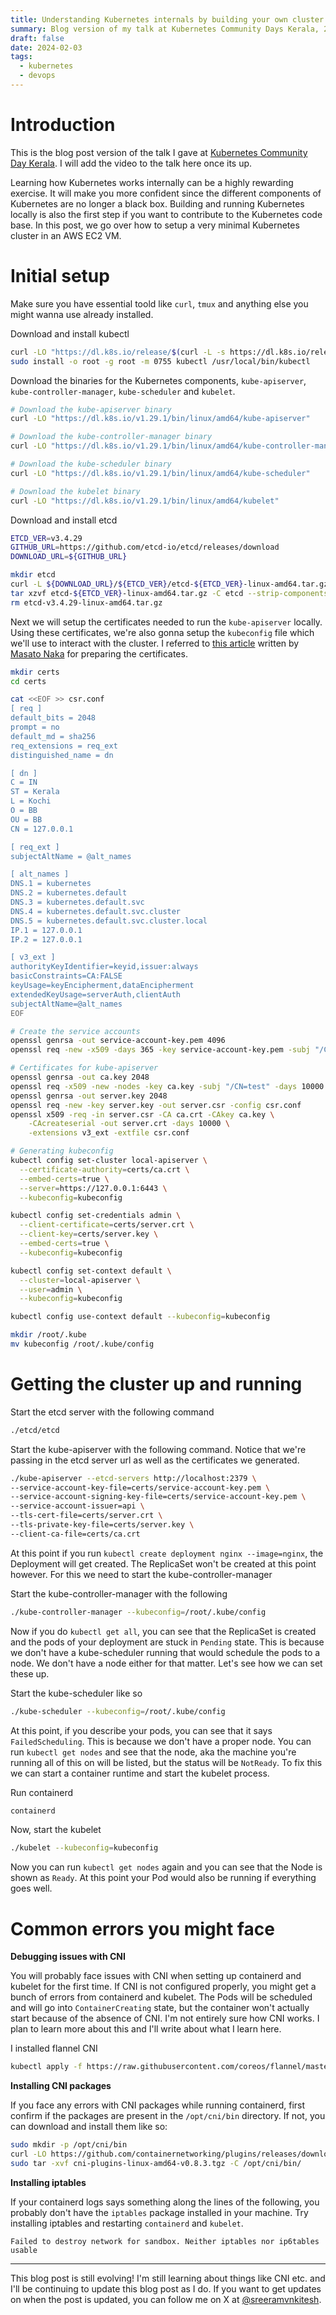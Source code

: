 ```yaml
---
title: Understanding Kubernetes internals by building your own cluster
summary: Blog version of my talk at Kubernetes Community Days Kerala, 2024
draft: false
date: 2024-02-03
tags:
  - kubernetes
  - devops
---
```


# Introduction

This is the blog post version of the talk I gave at [Kubernetes Community Day Kerala](https://kcdkerala.in). I will add the video to the talk here once its up. 

Learning how Kubernetes works internally can be a highly rewarding exercise. It will make you more confident since the different components of Kubernetes are no longer a black box. Building and running Kubernetes locally is also the first step if you want to contribute to the Kubernetes code base. In this post, we go over how to setup a very minimal Kubernetes cluster in an AWS EC2 VM.

# Initial setup

Make sure you have essential toold like `curl`, `tmux` and anything else you might wanna use already installed.

Download and install kubectl

```bash
curl -LO "https://dl.k8s.io/release/$(curl -L -s https://dl.k8s.io/release/stable.txt)/bin/linux/amd64/kubectl"
sudo install -o root -g root -m 0755 kubectl /usr/local/bin/kubectl
```

Download the binaries for the Kubernetes components, `kube-apiserver`, `kube-controller-manager`, `kube-scheduler` and `kubelet`.

```bash
# Download the kube-apiserver binary
curl -LO "https://dl.k8s.io/v1.29.1/bin/linux/amd64/kube-apiserver"

# Download the kube-controller-manager binary
curl -LO "https://dl.k8s.io/v1.29.1/bin/linux/amd64/kube-controller-manager"

# Download the kube-scheduler binary
curl -LO "https://dl.k8s.io/v1.29.1/bin/linux/amd64/kube-scheduler"

# Download the kubelet binary
curl -LO "https://dl.k8s.io/v1.29.1/bin/linux/amd64/kubelet"
```

Download and install etcd

```bash
ETCD_VER=v3.4.29
GITHUB_URL=https://github.com/etcd-io/etcd/releases/download
DOWNLOAD_URL=${GITHUB_URL}

mkdir etcd
curl -L ${DOWNLOAD_URL}/${ETCD_VER}/etcd-${ETCD_VER}-linux-amd64.tar.gz -o etcd-${ETCD_VER}-linux-amd64.tar.gz
tar xzvf etcd-${ETCD_VER}-linux-amd64.tar.gz -C etcd --strip-components=1
rm etcd-v3.4.29-linux-amd64.tar.gz
```

Next we will setup the certificates needed to run the `kube-apiserver` locally. Using these certificates, we're also gonna setup the `kubeconfig` file which we'll use to interact with the cluster. I referred to [this article](https://nakamasato.medium.com/run-kubernetes-api-server-locally-64d56f6299ff) written by [Masato Naka](https://nakamasato.medium.com/) for preparing the certificates.

```bash
mkdir certs
cd certs

cat <<EOF >> csr.conf
[ req ]
default_bits = 2048
prompt = no
default_md = sha256
req_extensions = req_ext
distinguished_name = dn

[ dn ]
C = IN
ST = Kerala
L = Kochi
O = BB
OU = BB
CN = 127.0.0.1

[ req_ext ]
subjectAltName = @alt_names

[ alt_names ]
DNS.1 = kubernetes
DNS.2 = kubernetes.default
DNS.3 = kubernetes.default.svc
DNS.4 = kubernetes.default.svc.cluster
DNS.5 = kubernetes.default.svc.cluster.local
IP.1 = 127.0.0.1
IP.2 = 127.0.0.1

[ v3_ext ]
authorityKeyIdentifier=keyid,issuer:always
basicConstraints=CA:FALSE
keyUsage=keyEncipherment,dataEncipherment
extendedKeyUsage=serverAuth,clientAuth
subjectAltName=@alt_names
EOF

# Create the service accounts
openssl genrsa -out service-account-key.pem 4096
openssl req -new -x509 -days 365 -key service-account-key.pem -subj "/CN=test" -sha256 -out service-account.pem

# Certificates for kube-apiserver
openssl genrsa -out ca.key 2048
openssl req -x509 -new -nodes -key ca.key -subj "/CN=test" -days 10000 -out ca.crt
openssl genrsa -out server.key 2048
openssl req -new -key server.key -out server.csr -config csr.conf
openssl x509 -req -in server.csr -CA ca.crt -CAkey ca.key \
    -CAcreateserial -out server.crt -days 10000 \
    -extensions v3_ext -extfile csr.conf

# Generating kubeconfig
kubectl config set-cluster local-apiserver \
  --certificate-authority=certs/ca.crt \
  --embed-certs=true \
  --server=https://127.0.0.1:6443 \
  --kubeconfig=kubeconfig

kubectl config set-credentials admin \
  --client-certificate=certs/server.crt \
  --client-key=certs/server.key \
  --embed-certs=true \
  --kubeconfig=kubeconfig

kubectl config set-context default \
  --cluster=local-apiserver \
  --user=admin \
  --kubeconfig=kubeconfig

kubectl config use-context default --kubeconfig=kubeconfig

mkdir /root/.kube
mv kubeconfig /root/.kube/config
```

# Getting the cluster up and running

Start the etcd server with the following command

```bash
./etcd/etcd
```

Start the kube-apiserver with the following command. Notice that we're passing in the etcd server url as well as the certificates we generated.

```bash
./kube-apiserver --etcd-servers http://localhost:2379 \
--service-account-key-file=certs/service-account-key.pem \
--service-account-signing-key-file=certs/service-account-key.pem \
--service-account-issuer=api \
--tls-cert-file=certs/server.crt \
--tls-private-key-file=certs/server.key \
--client-ca-file=certs/ca.crt
```

At this point if you run `kubectl create deployment nginx --image=nginx`, the Deployment will get created. The ReplicaSet won't be created at this point however. For this we need to start the kube-controller-manager

Start the kube-controller-manager with the following

```bash
./kube-controller-manager --kubeconfig=/root/.kube/config  
```

Now if you do `kubectl get all`, you can see that the ReplicaSet is created and the pods of your deployment are stuck in `Pending` state. This is because we don't have a kube-scheduler running that would schedule the pods to a node. We don't have a node either for that matter. Let's see how we can set these up.

Start the kube-scheduler like so

```bash
./kube-scheduler --kubeconfig=/root/.kube/config 
```
At this point, if you describe your pods, you can see that it says `FailedScheduling`. This is because we don't have a proper node. You can run `kubectl get nodes` and see that the node, aka the machine you're running all of this on will be listed, but the status will be `NotReady`. To fix this we can start a container runtime and start the kubelet process.

Run containerd

```bash
containerd
```

Now, start the kubelet

```bash
./kubelet --kubeconfig=kubeconfig
```

Now you can run `kubectl get nodes` again and you can see that the Node is shown as `Ready`. At this point your Pod would also be running if everything goes well.

# Common errors you might face

**Debugging issues with CNI**

You will probably face issues with CNI when setting up containerd and kubelet for the first time. If CNI is not configured properly, you might get a bunch of errors from containerd and kubelet. The Pods will be scheduled and will go into `ContainerCreating` state, but the container won't actually start because of the absence of CNI. I'm not entirely sure how CNI works. I plan to learn more about this and I'll write about what I learn here.

I installed flannel CNI 

```bash
kubectl apply -f https://raw.githubusercontent.com/coreos/flannel/master/Documentation/kube-flannel.yml
```

**Installing CNI packages**

If you face any errors with CNI packages while running containerd, first confirm if the packages are present in the `/opt/cni/bin` directory. If not, you can download and install them like so:

```bash
sudo mkdir -p /opt/cni/bin
curl -LO https://github.com/containernetworking/plugins/releases/download/v0.8.3/cni-plugins-linux-amd64-v0.8.3.tgz
sudo tar -xvf cni-plugins-linux-amd64-v0.8.3.tgz -C /opt/cni/bin/
```

**Installing iptables**

If your containerd logs says something along the lines of the following, you probably don't have the `iptables` package installed in your machine. Try installing iptables and restarting `containerd` and `kubelet`.

```
Failed to destroy network for sandbox. Neither iptables nor ip6tables usable
```

---

This blog post is still evolving! I'm still learning about things like CNI etc. and I'll be continuing to update this blog post as I do. If you want to get updates on when the post is updated, you can follow me on X at [@sreeramvnkitesh](https://twitter.com/sreeramvnkitesh).



